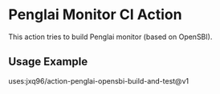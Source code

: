 # Penglai Monitor CI Action

This action tries to build Penglai monitor (based on OpenSBI).

## Usage Example

uses:jxq96/action-penglai-opensbi-build-and-test@v1
